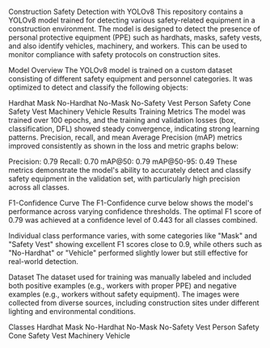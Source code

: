 Construction Safety Detection with YOLOv8
This repository contains a YOLOv8 model trained for detecting various safety-related equipment in a construction environment. The model is designed to detect the presence of personal protective equipment (PPE) such as hardhats, masks, safety vests, and also identify vehicles, machinery, and workers. This can be used to monitor compliance with safety protocols on construction sites.

Model Overview
The YOLOv8 model is trained on a custom dataset consisting of different safety equipment and personnel categories. It was optimized to detect and classify the following objects:

Hardhat
Mask
No-Hardhat
No-Mask
No-Safety Vest
Person
Safety Cone
Safety Vest
Machinery
Vehicle
Results
Training Metrics
The model was trained over 100 epochs, and the training and validation losses (box, classification, DFL) showed steady convergence, indicating strong learning patterns. Precision, recall, and mean Average Precision (mAP) metrics improved consistently as shown in the loss and metric graphs below:


Precision: 0.79
Recall: 0.70
mAP@50: 0.79
mAP@50-95: 0.49
These metrics demonstrate the model's ability to accurately detect and classify safety equipment in the validation set, with particularly high precision across all classes.

F1-Confidence Curve
The F1-Confidence curve below shows the model's performance across varying confidence thresholds. The optimal F1 score of 0.79 was achieved at a confidence level of 0.443 for all classes combined.


Individual class performance varies, with some categories like "Mask" and "Safety Vest" showing excellent F1 scores close to 0.9, while others such as "No-Hardhat" or "Vehicle" performed slightly lower but still effective for real-world detection.

Dataset
The dataset used for training was manually labeled and included both positive examples (e.g., workers with proper PPE) and negative examples (e.g., workers without safety equipment). The images were collected from diverse sources, including construction sites under different lighting and environmental conditions.

Classes
Hardhat
Mask
No-Hardhat
No-Mask
No-Safety Vest
Person
Safety Cone
Safety Vest
Machinery
Vehicle